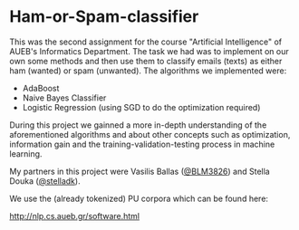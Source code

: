 # Ham-or-Spam-classifier

This was the second assignment for the course "Artificial Intelligence" of AUEB's Informatics Department. The task we had was to implement on our own some methods and then use them to classify emails (texts) as either ham (wanted) or spam (unwanted). The algorithms we implemented were:
* AdaBoost
* Naive Bayes Classifier
* Logistic Regression (using SGD to do the optimization required)

During this project we gainned a more in-depth understanding of the aforementioned algorithms and about other concepts such as optimization, information gain and the training-validation-testing process in machine learning.

My partners in this project were Vasilis Ballas ([@BLM3826](https://github.com/BLM3826)) and Stella Douka ([@stelladk](https://github.com/stelladk)).

We use the (already tokenized) PU corpora which can be found here:

http://nlp.cs.aueb.gr/software.html
